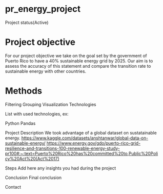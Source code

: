 # pr_energy_project
Project status(Active)

# Project objective
For our project objective we take on the goal set by the government of Puerto Rico to have a 40% sustainable energy grid by 2025. 
Our aim is to assess the accuracy of this statement and compare the transition rate to sustainable energy with other countries. 

# Methods

Filtering
Grouping
Visualization
Technologies

List with used technologies, ex:

Python
Pandas

Project Description
We took advantage of a global dataset on sustatainable energy. 
https://www.kaggle.com/datasets/anshtanwar/global-data-on-sustainable-energy/
https://www.energy.gov/gdo/puerto-rico-grid-resilience-and-transitions-100-renewable-energy-study-pr100#:~:text=Puerto%20Rico%20has%20committed%20to,Public%20Policy%20Act%20(Act%2017)

Steps
Add here any insights you had during the project

Conclusion
Final conclusion

Contact
